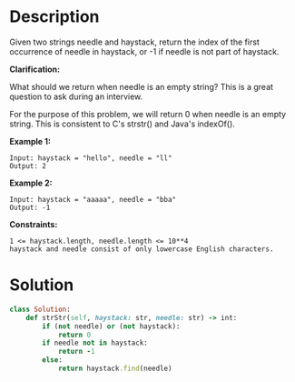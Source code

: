 # Description
Given two strings needle and haystack, return the index of the first occurrence of needle in haystack, or -1 if needle is not part of haystack.

**Clarification:**

What should we return when needle is an empty string? This is a great question to ask during an interview.

For the purpose of this problem, we will return 0 when needle is an empty string. This is consistent to C's strstr() and Java's indexOf().


**Example 1:**
```
Input: haystack = "hello", needle = "ll"
Output: 2
```
**Example 2:**
```
Input: haystack = "aaaaa", needle = "bba"
Output: -1
```

**Constraints:**
```
1 <= haystack.length, needle.length <= 10**4
haystack and needle consist of only lowercase English characters.
```

# Solution
```ruby
class Solution:
    def strStr(self, haystack: str, needle: str) -> int:
        if (not needle) or (not haystack):
            return 0        
        if needle not in haystack:
            return -1
        else:
            return haystack.find(needle)
```

